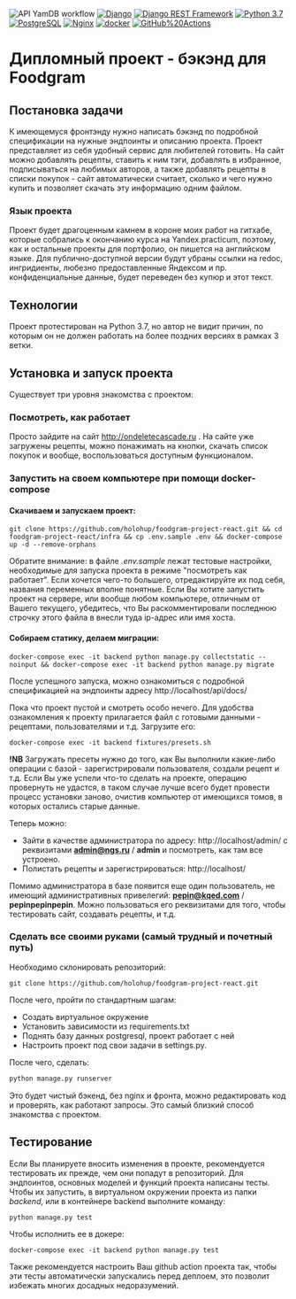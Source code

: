 ![API YamDB workflow](https://github.com/holohup/foodgram-project-react/actions/workflows/foodgram.yml/badge.svg)
[![Django](https://img.shields.io/badge/-Django-464646?style=flat-square&logo=Django)](https://www.djangoproject.com/)
[![Django REST Framework](https://img.shields.io/badge/-Django%20REST%20Framework-464646?style=flat-square&logo=Django%20REST%20Framework)](https://www.django-rest-framework.org/)
[![Python 3.7](https://img.shields.io/badge/python-3.7-blue.svg)](https://www.python.org/downloads/release/python-370/)
[![PostgreSQL](https://img.shields.io/badge/-PostgreSQL-464646?style=flat-square&logo=PostgreSQL)](https://www.postgresql.org/)
[![Nginx](https://img.shields.io/badge/-NGINX-464646?style=flat-square&logo=NGINX)](https://nginx.org/ru/)
[![docker](https://img.shields.io/badge/-Docker-464646?style=flat-square&logo=docker)](https://www.docker.com/)
[![GitHub%20Actions](https://img.shields.io/badge/-GitHub%20Actions-464646?style=flat-square&logo=GitHub%20actions)](https://github.com/features/actions)

# Дипломный проект - бэкэнд для Foodgram

## Постановка задачи

К имеющемуся фронтэнду нужно написать бэкэнд по подробной спецификации на нужные эндпоинты и описанию проекта. Проект представляет из себя удобный сервис для любителей готовить. На сайт можно добавлять рецепты, ставить к ним тэги, добавлять в избранное, подписываться на любимых авторов, а также добавлять рецепты в списки покупок - сайт автоматически считает, сколько и чего нужно купить и позволяет скачать эту информацию одним файлом. 

### Язык проекта

Проект будет драгоценным камнем в короне моих работ на гитхабе, которые собрались к окончанию курса на Yandex.practicum, поэтому, как и остальные проекты для портфолио, он пишется на английском языке. Для публично-доступной версии будут убраны ссылки на redoc, ингридиенты, любезно предоставленные Яндексом и пр. конфиденциальные данные, будет переведен без купюр и этот текст.

## Технологии

Проект протестирован на Python 3.7, но автор не видит причин, по которым он не должен работать на более поздних версиях в рамках 3 ветки.

## Установка и запуск проекта

Существует три уровня знакомства с проектом:

### Посмотреть, как работает

Просто зайдите на сайт http://ondeletecascade.ru . На сайте уже загружены рецепты, можно понажимать на кнопки, скачать список покупок и вообще, воспользоваться доступным функционалом.

### Запустить на своем компьютере при помощи docker-compose

#### Скачиваем и запускаем проект:

```
git clone https://github.com/holohup/foodgram-project-react.git && cd foodgram-project-react/infra && cp .env.sample .env && docker-compose up -d --remove-orphans
```
Обратите внимание: в файле _.env.sample_ лежат тестовые настройки, необходимые для запуска проекта в режиме "посмотреть как работает". Если хочется чего-то большего, отредактируйте их под себя, названия переменных вполне понятные. Если Вы хотите запустить проект на сервере, или вообще любом компьютере, отличным от Вашего текущего, убедитесь, что Вы раскомментировали последнюю строчку этого файла в внесли туда ip-адрес или имя хоста.

#### Собираем статику, делаем миграции:

```
docker-compose exec -it backend python manage.py collectstatic --noinput && docker-compose exec -it backend python manage.py migrate
```
После успешного запуска, можно ознакомиться с подробной спецификацией на эндпоинты адресу http://localhost/api/docs/

Пока что проект пустой и смотреть особо нечего. Для удобства ознакомления к проекту прилагается файл с готовыми данными - рецептами, пользователями и т.д. Загрузите его:
```
docker-compose exec -it backend fixtures/presets.sh
```
**!NB** Загружать пресеты нужно до того, как Вы выполнили какие-либо операции с базой - зарегистрировали пользователя, создали рецепт и т.д. Если Вы уже успели что-то сделать на проекте, операцию провернуть не удастся, в таком случае лучше всего будет провести процесс установки заново, очистив компьютер от имеющихся томов, в которых остались старые данные.

Теперь можно:
- Зайти в качестве администратора по адресу: http://localhost/admin/ с реквизитами **admin@ngs.ru** / **admin** и посмотреть, как там все устроено.
- Полистать рецепты и зарегистрироваться: http://localhost/

Помимо администратора в базе появится еще один пользователь, не имеющий административных привелегий: **pepin@kqed.com** / **pepinpepinpepin**. Можно пользоваться его реквизитами для того, чтобы тестировать сайт, создавать рецепты, и т.д.


### Сделать все своими руками (самый трудный и почетный путь)

Необходимо склонировать репозиторий:
```
git clone https://github.com/holohup/foodgram-project-react.git
```
После чего, пройти по стандартным шагам:
- Создать виртуальное окружение
- Установить зависимости из requirements.txt
- Поднять базу данных postgresql, проект работает с ней
- Настроить проект под свои задачи в settings.py. 

После чего, сделать:
```bash
python manage.py runserver
```
Это будет чистый бэкенд, без nginx и фронта, можно редактировать код и проверять, как работают запросы. Это самый близкий способ знакомства с проектом.

## Тестирование

Если Вы планируете вносить изменения в проекте, рекомендуется тестировать их прежде, чем они попадут в репозиторий. Для эндпоинтов, основных моделей и функций проекта написаны тесты. Чтобы их запустить, в виртуальном окружении проекта из папки _backend_, или в контейнере backend выполните команду:
```
python manage.py test
```
Чтобы исполнить ее в докере:
```
docker-compose exec -it backend python manage.py test
```
Также рекомендуется настроить Ваш github action проекта так, чтобы эти тесты автоматически запускались перед деплоем, это позволит избежать многих досадных недоразумений.